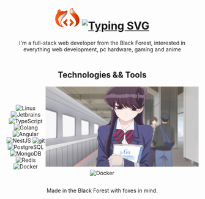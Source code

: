 <body>
    <center>
        <h1 align="center">
            <img src="assets/logo_standalone.png" height="64" width="64" />
            <a href="https://git.io/typing-svg">
                <img src="https://readme-typing-svg.herokuapp.com?font=JetBrains+Mono&color=FF7801&center=true&vCenter=true&repeat=false&width=435&lines=Hiya%2C+forbiddencoding+here" alt="Typing SVG" />
            </a>
        </h1>
        <div align="center">
            <div align="center">I'm a full-stack web developer from the Black Forest, interested in everything web development, pc hardware, gaming and anime</div>
        </div>
        <br>
        <div align="center">
            <h2 align="center">Technologies && Tools</h2>
        </div>
        <div align="center">
            <div align="center">
                <img src="assets/Komi_holding_Go_Programming_Language.jpg" align="right" width="400"/>
            </div>
            <br>
            <br>
            <p align="center">
                <img alt="Linux" src="https://img.shields.io/badge/-Linux-informational?style=for-the-badge&logo=linux&logoColor=white&color=FCC624" />
                <img alt="Jetbrains" src="https://img.shields.io/badge/-Jetbrains-informational?style=for-the-badge&logo=jetbrains&logoColor=white&color=000000" />
                <img alt="TypeScript" src="https://img.shields.io/badge/-TypeScript-informational?style=for-the-badge&logo=typescript&logoColor=white&color=3178C6" />
                <img alt="Golang" src="https://img.shields.io/badge/-Golang-informational?style=for-the-badge&logo=go&logoColor=white&color=00ADD8" />
                <img alt="Angular" src="https://img.shields.io/badge/-Angular-informational?style=for-the-badge&logo=angular&logoColor=white&color=DD0031" />
                <img alt="NestJS" src="https://img.shields.io/badge/-NestJS-informational?style=for-the-badge&logo=nestjs&logoColor=white&color=E0234E" />
                <img alt="git" src="https://img.shields.io/badge/-Git-F05032?style=for-the-badge&logo=git&logoColor=white&color=F05032" />
                <img alt="PostgreSQL" src="https://img.shields.io/badge/-PostgreSQL-informational?style=for-the-badge&logo=postgresql&logoColor=white&color=4169E1" />
                <img alt="MongoDB" src="https://img.shields.io/badge/-MongoDB-informational?style=for-the-badge&logo=mongodb&logoColor=white&color=47A248" />
                <img alt="Redis" src="https://img.shields.io/badge/-Redis-informational?style=for-the-badge&logo=redis&logoColor=white&color=DC382D" />
                <img alt="Docker" src="https://img.shields.io/badge/-Docker-informational?style=for-the-badge&logo=docker&logoColor=white&color=2496ED" />
                <img alt="Docker" src="https://img.shields.io/badge/-Yarn-informational?style=for-the-badge&logo=yarn&logoColor=white&color=2C8EBB" />
            </p>
        </div>
<div align="center">
<h2></h2>
</div>
        <div align="center">Made in the Black Forest with foxes in mind.</div>
    </center>
</body>
